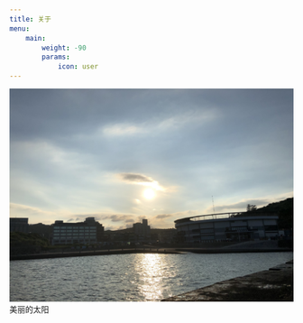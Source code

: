 ```yaml
---
title: 关于
menu:
    main: 
        weight: -90
        params:
            icon: user
---
```


![](IMG_0749.jpg)美丽的太阳